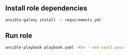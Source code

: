 
## Install role dependencies

```bash
ansible-galaxy install -r requirements.yml
```

## Run role

```bash
ansible-playbook playbook.yaml -Kkv --ask-vault-pass
```
